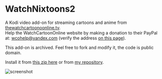 # WatchNixtoons2

A Kodi video add-on for streaming cartoons and anime from [thewatchcartoonoonline.tv](https://www.thewatchcartoonoonline.tv).   
Help the WatchCartoonOnline website by making a donation to their PayPal at: wcohelp@yandex.com (verify the address [on this page](https://www.thewatchcartoononline.tv/contact)).  

This add-on is archived. Feel free to fork and modify it, the code is public domain.

Install it from [this zip here](https://github.com/doko-desuka/plugin.video.watchnixtoons2/raw/master/plugin.video.watchnixtoons2-0.4.9.zip) or from [my repository](https://github.com/doko-desuka/doko.repository/releases).

![screenshot](https://images2.imgbox.com/b1/7a/wmdubsNr_o.png)  
